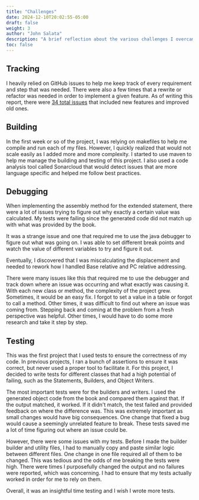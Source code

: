 ```yaml
---
title: "Challenges"
date: 2024-12-10T20:02:55-05:00
draft: false
weight: 3
author: "John Salata"
description: "A brief reflection about the various challenges I overcame in this project"
toc: false
---
```


## Tracking
I heavily relied on GitHub issues to help me keep track of every requirement and step that was needed. There were also a few times that a rewrite or refactor was needed in order to implement a given feature. As of writing this report, there were [34 total issues](https://github.com/sheepman39/Assembler/issues) that included new features and improved old ones.

## Building
In the first week or so of the project, I was relying on makefiles to help me compile and run each of my files. However, I quickly realized that would not scale easily as I added more and more complexity. I started to use maven to help me manage the building and testing of this project. I also used a code analysis tool called Sonarcloud that would detect issues that are more language specific and helped me follow best practices. 

## Debugging
When implementing the assembly method for the extended statement, there were a lot of issues trying to figure out why exactly a certain value was calculated. My tests were failing since the generated code did not match up with what was provided by the book. 

It was a strange issue and one that required me to use the java debugger to figure out what was going on. I was able to set different break points and watch the value of different variables to try and figure it out.

Eventually, I discovered that I was miscalculating the displacement and needed to rework how I handled Base relative and PC relative addressing. 

There were many issues like this that required me to use the debugger and track down where an issue was occurring and what exactly was causing it. With each new class or method, the complexity of the project grew. Sometimes, it would be an easy fix. I forgot to set a value in a table or forgot to call a method. Other times, it was difficult to find out where an issue was coming from. Stepping back and coming at the problem from a fresh perspective was helpful. Other times, I would have to do some more research and take it step by step.

## Testing
This was the first project that I used tests to ensure the correctness of my code. In previous projects, I ran a bunch of assertions to ensure it was correct, but never used a proper tool to facilitate it. For this project, I decided to write tests for different classes that had a high potential of failing, such as the Statements, Builders, and Object Writers. 

The most important tests were for the builders and writers. I used the generated object code from the book and compared them against that. If the output matched, it worked. If it didn't match, the test failed and provided feedback on where the difference was. This was extremely important as small changes would have big consequences. One change that fixed a bug would cause a seemingly unrelated feature to break. These tests saved me a lot of time figuring out where an issue could be.

However, there were some issues with my tests. Before I made the builder builder and utility files, I had to manually copy and paste similar logic between different files. One change in one file required all of them to be changed. This was tedious and the odds of me breaking the tests were high. There were times I purposefully changed the output and no failures were reported, which was concerning. I had to ensure that my tests actually worked in order for me to rely on them. 

Overall, it was an insightful time testing and I wish I wrote more tests.
